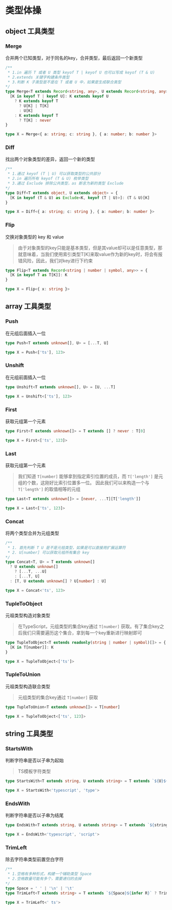 # 类型体操
## object 工具类型
### Merge
合并两个已知类型，对于同名的key，合并类型，最后返回一个新类型
```ts
/**
 * 1.in 遍历 T 或者 U 类型 keyof T | keyof U 也可以写成 keyof (T & U)
 * 2.extends 关键字构建条件类型
 * 3.判断 K 子类型是不是在 T 或者 U 中，如果是生成联合类型
*/
type Merge<T extends Record<string, any>, U extends Record<string, any>> = {
  [K in keyof T | keyof U]: K extends keyof U
    ? K extends keyof T
      ? U[K] | T[K]
      : U[K]
    : K extends keyof T
      ? T[K] : never
}

type X = Merge<{ a: string; c: string }, { a: number; b: number }>
```
### Diff
找出两个对象类型的差异，返回一个新的类型
```ts
/**
 * 1.通过 keyof (T | U) 可以获取类型的公共部分
 * 2.in 遍历所有 keyof (T & U) 枚举类型
 * 3.通过 Exclude 排除公共类型，as 断言为新的类型 Exclude
*/
type Diff<T extends object, U extends object> = {
  [K in keyof (T & U) as Exclude<K, keyof (T | U)>]: (T & U)[K]
}

type X = Diff<{ a: string; c: string }, { a: number; b: number }>
```
### Flip
交换对象类型的 key 和 value
> 由于对象类型的key只能是基本类型，但是其value却可以是任意类型，那就意味着，当我们使用索引类型T[K]来取value作为新的key时，将会有报错风险，因此，我们对key进行下约束
```ts
type Flip<T extends Record<string | number | symbol, any>> = {
  [K in keyof T as T[K]]: K
}

type X = Flip<{ x: string }>
```
## array 工具类型
### Push
在元组后面插入一位
```ts
type Push<T extends unknown[], U> = [...T, U]

type X = Push<['ts'], 123>
```
### Unshift
在元组前面插入一位
```ts
type Unshift<T extends unknown[], U> = [U, ...T]

type X = Unshift<['ts'], 123>
```
### First
获取元组第一个元素
```ts
type First<T extends unknown[]> = T extends [] ? never : T[0]

type X = First<['ts', 123]>
```
### Last
获取元组第一个元素
>我们知道 <code>T[number]</code> 能够拿到指定索引位置的成员，而 <code>T['length']</code> 是元组的个数，这刚好比索引位置多一位。
>因此我们可以来构造一个与 <code>T['length']</code> 的取值相等的元组
```ts
type Last<T extends unknown[]> = [never, ...T][T['length']]

type X = Last<['ts', 123]>
```
### Concat
将两个类型合并为元组类型
```ts
/**
 * 1. 首先判断 T U 是不是元祖类型，如果是可以直接用扩展运算符
 * 2. U[number] 可以获取元祖所有集合 key
*/
type Concat<T, U> = T extends unknown[]
  ? U extends unknown[]
    ? [...T, ...U]
    : [...T, U]
  : [T, U extends unknown[] ? U[number] : U]

type X = Concat<'ts', 123>
```
### TupleToObject
元祖类型构造对象类型
> 在TypeScript，元组类型的集合key通过 <code>T[number]</code> 获取。有了集合key之后我们只需要遍历这个集合，拿到每一个key重新进行映射即可
```ts
type TupleToObject<T extends readonly(string | number | symbol)[]> = {
  [K in T[number]]: K
}

type X = TupleToObject<['ts']>
```
### TupleToUnion
元祖类型构造联合类型
> 元组类型的集合key通过 <code>T[number]</code> 获取
```ts
type TupleToUnion<T extends unknown[]> = T[number]

type X = TupleToObject<['ts', 123]>
```
## string 工具类型
### StartsWith
判断字符串是否以子串为起始
> TS模板字符类型
```ts
type StartsWith<T extends string, U extends string> = T extends `${U}${string}` ? true : false

type X = StartsWith<'typescript', 'type'>
```
### EndsWith
判断字符串是否以子串为结尾
```ts
type EndsWith<T extends string, U extends string> = T extends `${string}${U}` ? true : false

type X = EndsWith<'typescript', 'script'>
```
### TrimLeft
除去字符串类型前置空白字符
```ts
/**
 * 1.空格有多种形式，构建一个辅助类型 Space
 * 2.空格数量可能有多个，需要递归的去掉
*/
type Space = ' ' | '\n' | '\t'
type TrimLeft<T extends string> = T extends `${Space}${infer R}` ? TrimLeft<R> : T

type X = TrimLeft<' ts'>
```
